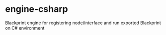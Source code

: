 # engine-csharp
Blackprint engine for registering node/interface and run exported Blackprint on C# environment
